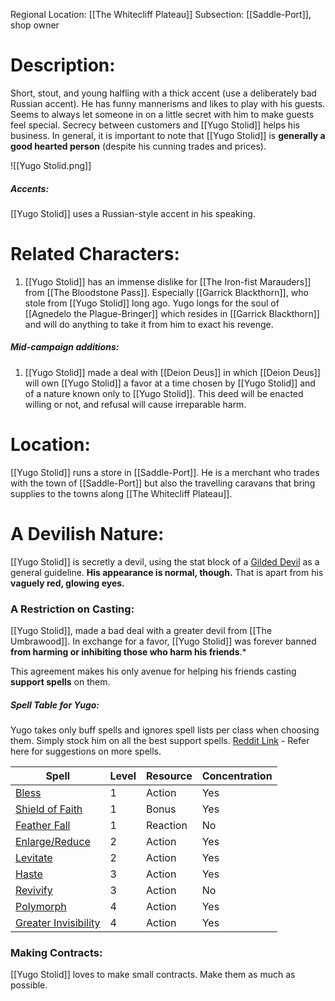 Regional Location: [[The Whitecliff Plateau]]
Subsection: [[Saddle-Port]], shop owner
# Description:
Short, stout, and young halfling with a thick accent (use a deliberately bad Russian accent). He has funny mannerisms and likes to play with his guests. Seems to always let someone in on a little secret with him to make guests feel special. Secrecy between customers and [[Yugo Stolid]] helps his business. In general, it is important to note that [[Yugo Stolid]] is **generally a good hearted person** (despite his cunning trades and prices). 

![[Yugo Stolid.png]]

##### Accents:
[[Yugo Stolid]] uses a Russian-style accent in his speaking. 
# Related Characters:
1. [[Yugo Stolid]] has an immense dislike for [[The Iron-fist Marauders]] from [[The Bloodstone Pass]]. Especially [[Garrick Blackthorn]], who stole from [[Yugo Stolid]] long ago. Yugo longs for the soul of [[Agnedelo the Plague-Bringer]] which resides in [[Garrick Blackthorn]] and will do anything to take it from him to exact his revenge. 
##### Mid-campaign additions:
1. [[Yugo Stolid]] made a deal with [[Deion Deus]] in which [[Deion Deus]] will own [[Yugo Stolid]] a favor at a time chosen by [[Yugo Stolid]] and of a nature known only to [[Yugo Stolid]]. This deed will be enacted willing or not, and refusal will cause irreparable harm. 
# Location:
[[Yugo Stolid]] runs a store in [[Saddle-Port]]. He is a merchant who trades with the town of [[Saddle-Port]] but also the travelling caravans that bring supplies to the towns along [[The Whitecliff Plateau]]. 
# A Devilish Nature:
[[Yugo Stolid]] is secretly a devil, using the stat block of a [Gilded Devil](https://dr-eigenvalue.github.io/bestiary/creature/gilded-devil) as a general guideline. **His appearance is normal, though.** That is apart from his **vaguely red, glowing eyes.**
### A Restriction on Casting:
[[Yugo Stolid]], made a bad deal with a greater devil from [[The Umbrawood]]. In exchange for a favor, [[Yugo Stolid]] was forever banned **from harming or inhibiting those who harm his friends**.* 

This agreement makes his only avenue for helping his friends casting **support spells** on them. 
##### Spell Table for Yugo:
Yugo takes only buff spells and ignores spell lists per class when choosing them. Simply stock him on all the best support spells. [Reddit Link](https://www.reddit.com/r/3d6/comments/p5f5fi/best_buffs_of_each_level/) - Refer here for suggestions on more spells. 

| Spell                                                                                      | Level | Resource | Concentration |
| ------------------------------------------------------------------------------------------ | ----- | -------- | ------------- |
| [Bless](https://roll20.net/compendium/dnd5e/Bless#content)                                 | 1     | Action   | Yes           |
| [Shield of Faith](https://roll20.net/compendium/dnd5e/Shield%20of%20Faith#content)         | 1     | Bonus    | Yes           |
| [Feather Fall](https://roll20.net/compendium/dnd5e/Feather%20Fall#content)                 | 1     | Reaction | No            |
| [Enlarge/Reduce](https://roll20.net/compendium/dnd5e/Enlarge%20Reduce#content)             | 2     | Action   | Yes           |
| [Levitate](https://roll20.net/compendium/dnd5e/Levitate#content)                           | 2     | Action   | Yes           |
| [Haste](https://roll20.net/compendium/dnd5e/Haste#content)                                 | 3     | Action   | Yes           |
| [Revivify](https://roll20.net/compendium/dnd5e/Revivify#content)                           | 3     | Action   | No            |
| [Polymorph](https://roll20.net/compendium/dnd5e/Polymorph#content)                         | 4     | Action   | Yes           |
| [Greater Invisibility](https://roll20.net/compendium/dnd5e/Greater%20Invisibility#content) | 4     | Action   | Yes           |
### Making Contracts:
[[Yugo Stolid]] loves to make small contracts. Make them as much as possible. 